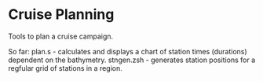 # Cruise Planning

Tools to plan a cruise campaign.

So far: plan.s - calculates and displays a chart of station times
(durations) dependent on the bathymetry. 
stngen.zsh - generates station positions for a regfular grid of stations in
a region. 


